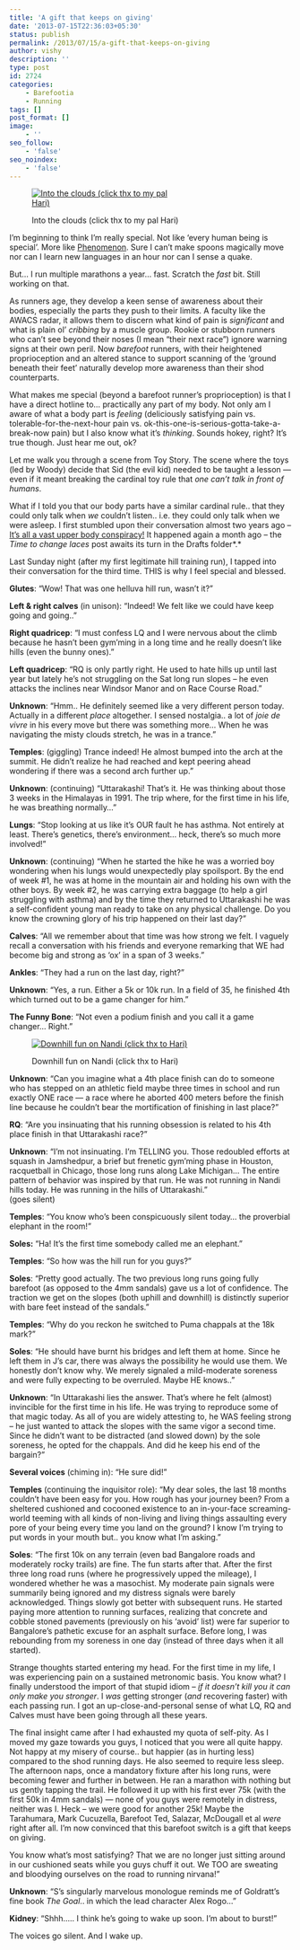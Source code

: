 ```yaml
---
title: 'A gift that keeps on giving'
date: '2013-07-15T22:36:03+05:30'
status: publish
permalink: /2013/07/15/a-gift-that-keeps-on-giving
author: vishy
description: ''
type: post
id: 2724
categories: 
    - Barefootia
    - Running
tags: []
post_format: []
image:
    - ''
seo_follow:
    - 'false'
seo_noindex:
    - 'false'
---
```

<figure aria-describedby="caption-attachment-2736" class="wp-caption alignleft" id="attachment_2736" style="width: 274px">

[![Into the clouds (click thx to my pal Hari)](../../../../uploads/2013/07/nandi_hills_clouds_by_hari.jpg)](http://www.ulaar.com/wp-content/uploads/2013/07/nandi_hills_clouds_by_hari.jpg)<figcaption class="wp-caption-text" id="caption-attachment-2736">Into the clouds (click thx to my pal Hari)</figcaption></figure>

I’m beginning to think I’m really special. Not like ‘every human being is special’. More like [Phenomenon](http://www.imdb.com/title/tt0117333/). Sure I can’t make spoons magically move nor can I learn new languages in an hour nor can I sense a quake.

But… I run multiple marathons a year… fast. Scratch the *fast* bit. Still working on that.

As runners age, they develop a keen sense of awareness about their bodies, especially the parts they push to their limits. A faculty like the AWACS radar, it allows them to discern what kind of pain is *significant* and what is plain ol’ *cribbing* by a muscle group. Rookie or stubborn runners who can’t see beyond their noses (I mean “their next race”) ignore warning signs at their own peril. Now *barefoot* runners, with their heightened proprioception and an altered stance to support scanning of the ‘ground beneath their feet’ naturally develop more awareness than their shod counterparts.

What makes me special (beyond a barefoot runner’s proprioception) is that I have a direct hotline to… practically any part of my body. Not only am I aware of what a body part is *feeling* (deliciously satisfying pain vs. tolerable-for-the-next-hour pain vs. ok-this-one-is-serious-gotta-take-a-break-now pain) but I also know what it’s *thinking*. Sounds hokey, right? It’s true though. Just hear me out, ok?

Let me walk you through a scene from Toy Story. The scene where the toys (led by Woody) decide that Sid (the evil kid) needed to be taught a lesson — even if it meant breaking the cardinal toy rule that *one can’t talk in front of humans*.

What if I told you that our body parts have a similar cardinal rule.. that they could only talk when *we* couldn’t listen.. i.e. they could only talk when we were asleep. I first stumbled upon their conversation almost two years ago – [It’s all a vast upper body conspiracy!](http://www.ulaar.com/2012/06/14/its-all-a-vast-upper-body-conspiracy/) It happened again a month ago – the *Time to change laces* post awaits its turn in the Drafts folder*.*

Last Sunday night (after my first legitimate hill training run), I tapped into their conversation for the third time. THIS is why I feel special and blessed.

**Glutes**: “Wow! That was one helluva hill run, wasn’t it?”

**Left &amp; right calves** (in unison): “Indeed! We felt like we could have keep going and going..”

**Right quadricep**: “I must confess LQ and I were nervous about the climb because he hasn’t been gym’ming in a long time and he really doesn’t like hills (even the bunny ones).”

**Left quadricep**: “RQ is only partly right. He used to hate hills up until last year but lately he’s not struggling on the Sat long run slopes – he even attacks the inclines near Windsor Manor and on Race Course Road.”

**Unknown**: “Hmm.. He definitely seemed like a very different person today. Actually in a different *place* altogether. I sensed nostalgia.. a lot of *joie de vivre* in his every move but there was something more… When he was navigating the misty clouds stretch, he was in a trance.”

**Temples**: (giggling) Trance indeed! He almost bumped into the arch at the summit. He didn’t realize he had reached and kept peering ahead wondering if there was a second arch further up.”

**Unknown**: (continuing) “Uttarakashi! That’s it. He was thinking about those 3 weeks in the Himalayas in 1991. The trip where, for the first time in his life, he was breathing normally…”

**Lungs**: “Stop looking at us like it’s OUR fault he has asthma. Not entirely at least. There’s genetics, there’s environment… heck, there’s so much more involved!”

**Unknown**: (continuing) “When he started the hike he was a worried boy wondering when his lungs would unexpectedly play spoilsport. By the end of week #1, he was at home in the mountain air and holding his own with the other boys. By week #2, he was carrying extra baggage (to help a girl struggling with asthma) and by the time they returned to Uttarakashi he was a self-confident young man ready to take on any physical challenge. Do you know the crowning glory of his trip happened on their last day?”

**Calves**: “All we remember about that time was how strong we felt. I vaguely recall a conversation with his friends and everyone remarking that WE had become big and strong as ‘ox’ in a span of 3 weeks.”

**Ankles**: “They had a run on the last day, right?”

**Unknown**: “Yes, a run. Either a 5k or 10k run. In a field of 35, he finished 4th which turned out to be a game changer for him.”

**The Funny Bone**: “Not even a podium finish and you call it a game changer… Right.”

<figure aria-describedby="caption-attachment-2737" class="wp-caption alignright" id="attachment_2737" style="width: 300px">

[![Downhill fun on Nandi (click thx to Hari)](../../../../uploads/2013/07/nandi_hills_by_hari_2.jpg)](http://www.ulaar.com/wp-content/uploads/2013/07/nandi_hills_by_hari_2.jpg)<figcaption class="wp-caption-text" id="caption-attachment-2737">Downhill fun on Nandi (click thx to Hari)</figcaption></figure>

**Unknown**: “Can you imagine what a 4th place finish can do to someone who has stepped on an athletic field maybe three times in school and run exactly ONE race — a race where he aborted 400 meters before the finish line because he couldn’t bear the mortification of finishing in last place?”

**RQ**: “Are you insinuating that his running obsession is related to his 4th place finish in that Uttarakashi race?”

**Unknown**: “I’m not insinuating. I’m TELLING you. Those redoubled efforts at squash in Jamshedpur, a brief but frenetic gym’ming phase in Houston, racquetball in Chicago, those long runs along Lake Michigan… The entire pattern of behavior was inspired by that run. He was not running in Nandi hills today. He was running in the hills of Uttarakashi.”  
(goes silent)

**Temples**: “You know who’s been conspicuously silent today… the proverbial elephant in the room!”

**Soles:** “Ha! It’s the first time somebody called me an elephant.”

**Temples**: “So how was the hill run for you guys?”

****Soles****: “Pretty good actually. The two previous long runs going fully barefoot (as opposed to the 4mm sandals) gave us a lot of confidence. The traction we get on the slopes (both uphill and downhill) is distinctly superior with bare feet instead of the sandals.”

**Temples**: “Why do you reckon he switched to Puma chappals at the 18k mark?”

**Soles**: “He should have burnt his bridges and left them at home. Since he left them in J’s car, there was always the possibility he would use them. We honestly don’t know why. We merely signaled a mild-moderate soreness and were fully expecting to be overruled. Maybe HE knows..”

**Unknown**: “In Uttarakashi lies the answer. That’s where he felt (almost) invincible for the first time in his life. He was trying to reproduce some of that magic today. As all of you are widely attesting to, he WAS feeling strong – he just wanted to attack the slopes with the same vigor a second time. Since he didn’t want to be distracted (and slowed down) by the sole soreness, he opted for the chappals. And did he keep his end of the bargain?”

**Several voices** (chiming in): “He sure did!”

**Temples** (continuing the inquisitor role): “My dear soles, the last 18 months couldn’t have been easy for you. How rough has your journey been? From a sheltered cushioned and cocooned existence to an in-your-face screaming-world teeming with all kinds of non-living and living things assaulting every pore of your being every time you land on the ground? I know I’m trying to put words in your mouth but.. you know what I’m asking.”

**Soles**: “The first 10k on any terrain (even bad Bangalore roads and moderately rocky trails) are fine. The fun starts after that. After the first three long road runs (where he progressively upped the mileage), I wondered whether he was a masochist. My moderate pain signals were summarily being ignored and my distress signals were barely acknowledged. Things slowly got better with subsequent runs. He started paying more attention to running surfaces, realizing that concrete and cobble stoned pavements (previously on his ‘avoid’ list) were far superior to Bangalore’s pathetic excuse for an asphalt surface. Before long, I was rebounding from my soreness in one day (instead of three days when it all started).

Strange thoughts started entering my head. For the first time in my life, I was experiencing pain on a sustained metronomic basis. You know what? I finally understood the import of that stupid idiom – *<span style="text-decoration: underline;">i</span>f it doesn’t kill you it can only make you stronger*. I *was* getting stronger (*and* recovering faster) with each passing run. I got an up-close-and-personal sense of what LQ, RQ and Calves must have been going through all these years.

The final insight came after I had exhausted my quota of self-pity. As I moved my gaze towards you guys, I noticed that you were all quite happy. Not happy at my misery of course.. but happier (as in hurting less) compared to the shod running days. He also seemed to require less sleep. The afternoon naps, once a mandatory fixture after his long runs, were becoming fewer and further in between. He ran a marathon with nothing but us gently tapping the trail. He followed it up with his first ever 75k (with the first 50k in 4mm sandals) — none of you guys were remotely in distress, neither was I. Heck – we were good for another 25k! Maybe the Tarahumara, Mark Cucuzella, Barefoot Ted, Salazar, McDougall et al *were* right after all. I’m now convinced that this barefoot switch is a gift that keeps on giving.

You know what’s most satisfying? That we are no longer just sitting around in our cushioned seats while you guys chuff it out. We TOO are sweating and bloodying ourselves on the road to running nirvana!”

**Unknown**: “S’s singularly marvelous monologue reminds me of Goldratt’s fine book *The Goal*.. in which the lead character Alex Rogo…”

**Kidney**: “Shhh….. I think he’s going to wake up soon. I’m about to burst!”

The voices go silent. And I wake up.